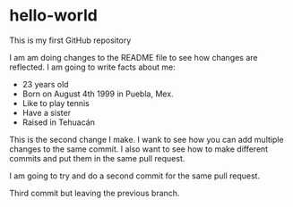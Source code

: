 # hello-world
This is my first GitHub repository

I am am doing changes to the README file to see how changes are reflected.
I am going to write facts about me:
- 23 years old
- Born on August 4th 1999 in Puebla, Mex.
- Like to play tennis
- Have a sister
- Raised in Tehuacán

This is the second change I make. I wank to see how you can add multiple changes to the same commit.
I also want to see how to make different commits and put them in the same pull request.


I am going to try and do a second commit for the same pull request.

Third commit but leaving the previous branch.
